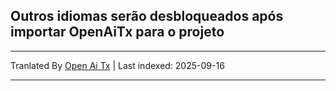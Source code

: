 ## Outros idiomas serão desbloqueados após importar OpenAiTx para o projeto

---

Tranlated By [Open Ai Tx](https://github.com/OpenAiTx/OpenAiTx) | Last indexed: 2025-09-16

---